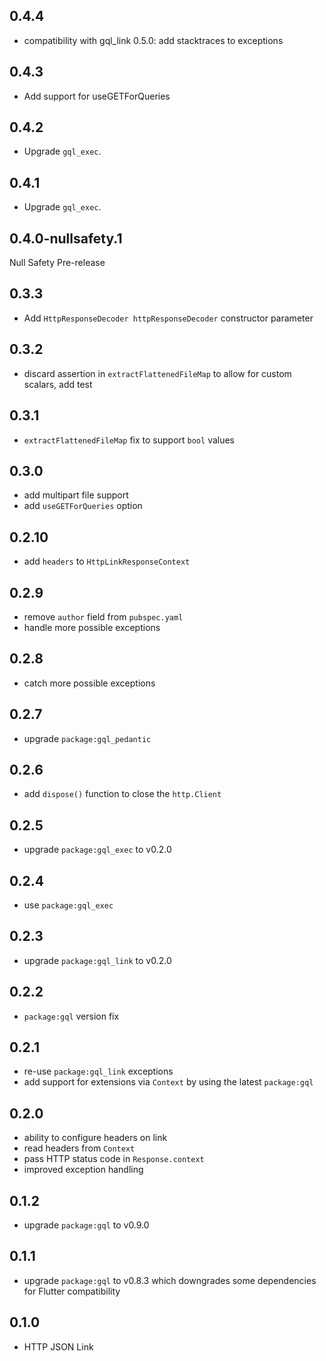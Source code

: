 ## 0.4.4

- compatibility with gql_link 0.5.0: add stacktraces to exceptions

## 0.4.3

- Add support for useGETForQueries

## 0.4.2

- Upgrade `gql_exec`.

## 0.4.1

- Upgrade `gql_exec`.

## 0.4.0-nullsafety.1

Null Safety Pre-release

## 0.3.3

- Add `HttpResponseDecoder httpResponseDecoder` constructor parameter

## 0.3.2

- discard assertion in `extractFlattenedFileMap` to allow for custom scalars, add test

## 0.3.1

- `extractFlattenedFileMap` fix to support `bool` values

## 0.3.0

- add multipart file support
- add `useGETForQueries` option

## 0.2.10

- add `headers` to `HttpLinkResponseContext`

## 0.2.9

- remove `author` field from `pubspec.yaml`
- handle more possible exceptions

## 0.2.8

- catch more possible exceptions

## 0.2.7

- upgrade `package:gql_pedantic`

## 0.2.6

- add `dispose()` function to close the `http.Client`

## 0.2.5

- upgrade `package:gql_exec` to v0.2.0

## 0.2.4

- use `package:gql_exec`

## 0.2.3

- upgrade `package:gql_link` to v0.2.0

## 0.2.2

- `package:gql` version fix

## 0.2.1

- re-use `package:gql_link` exceptions
- add support for extensions via `Context` by using the latest `package:gql`

## 0.2.0

- ability to configure headers on link
- read headers from `Context`
- pass HTTP status code in `Response.context`
- improved exception handling

## 0.1.2

- upgrade `package:gql` to v0.9.0

## 0.1.1

- upgrade `package:gql` to v0.8.3 which downgrades some dependencies for Flutter compatibility

## 0.1.0

- HTTP JSON Link
